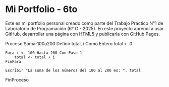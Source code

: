 # Mi Portfolio - 6to

Este es mi portfolio personal creado como parte del Trabajo Práctico N°1 de Laboratorio de Programación (6° G - 2025). En este proyecto aprendí a usar GitHub, desarrollar una página con HTML5 y publicarla con GitHub Pages.



Proceso Sumar100a200
    Definir total, i Como Entero
    total <- 0

    Para i <- 100 Hasta 200 Con Paso 1
        total <- total + i
    FinPara

    Escribir "La suma de los números del 100 al 200 es: ", total
FinProceso
